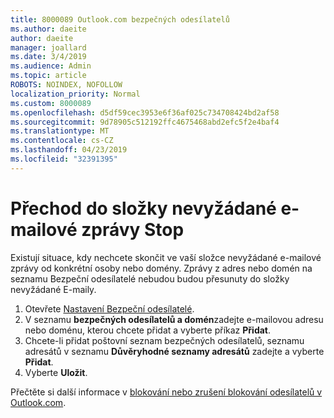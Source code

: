 ```yaml
---
title: 8000089 Outlook.com bezpečných odesílatelů
ms.author: daeite
author: daeite
manager: joallard
ms.date: 3/4/2019
ms.audience: Admin
ms.topic: article
ROBOTS: NOINDEX, NOFOLLOW
localization_priority: Normal
ms.custom: 8000089
ms.openlocfilehash: d5df59cec3953e6f36af025c734708424bd2af58
ms.sourcegitcommit: 9d78905c512192ffc4675468abd2efc5f2e4baf4
ms.translationtype: MT
ms.contentlocale: cs-CZ
ms.lasthandoff: 04/23/2019
ms.locfileid: "32391395"
---
```

# <a name="stop-messages-from-going-into-your-junk-email-folder"></a>Přechod do složky nevyžádané e-mailové zprávy Stop

Existují situace, kdy nechcete skončit ve vaší složce nevyžádané e-mailové zprávy od konkrétní osoby nebo domény. Zprávy z adres nebo domén na seznamu Bezpeční odesílatelé nebudou budou přesunuty do složky nevyžádané E-maily.

1. Otevřete [Nastavení Bezpeční odesílatelé](https://go.microsoft.com/fwlink/?linkid=2035804).
2. V seznamu **bezpečných odesílatelů a domén**zadejte e-mailovou adresu nebo doménu, kterou chcete přidat a vyberte příkaz **Přidat**.
3. Chcete-li přidat poštovní seznam bezpečných odesílatelů, seznamu adresátů v seznamu **Důvěryhodné seznamy adresátů** zadejte a vyberte **Přidat**.
4. Vyberte **Uložit**.

Přečtěte si další informace v [blokování nebo zrušení blokování odesílatelů v Outlook.com](https://support.office.com/article/afba1c94-77bb-4f50-8b85-057cf52f4d5e).